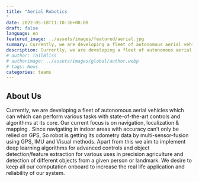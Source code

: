 ```yaml
---
title: "Aerial Robotics
"
date: 2022-05-18T11:10:36+08:00
draft: false
language: en
featured_image: ../assets/images/featured/aerial.jpg
summary: Currently, we are developing a fleet of autonomous aerial vehicles which can which can perform various tasks with state-of-the-art controls and algorithms at its core. Our current focus is on navigation, localization & mapping . Since navigating in indoor areas with accuracy can’t only be relied on GPS, So robot is getting its odometry data by multi-sensor-fusion using GPS, IMU and Visual methods.
description: Currently, we are developing a fleet of autonomous aerial vehicles which can which can perform various tasks with state-of-the-art controls and algorithms at its core. Our current focus is on navigation, localization & mapping . Since navigating in indoor areas with accuracy can’t only be relied on GPS, So robot is getting its odometry data by multi-sensor-fusion using GPS, IMU and Visual methods.
# author: TailBliss
# authorimage: ../assets/images/global/author.webp
# tags: News
categories: teams
---
```

## About Us
Currently, we are developing a fleet of autonomous aerial vehicles which can which can perform various tasks with state-of-the-art controls and algorithms at its core. Our current focus is on navigation, localization & mapping . Since navigating in indoor areas with accuracy can’t only be relied on GPS, So robot is getting its odometry data by multi-sensor-fusion using GPS, IMU and Visual methods. Apart from this we aim to implement deep learning algorithms for advanced controls and object detection/feature extraction for various uses in precision agriculture and detection of different objects from a given person or landmark. We desire to keep all our computation onboard to increase the real life application and reliability of our system.